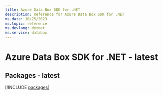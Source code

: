 ```yaml
---
title: Azure Data Box SDK for .NET
description: Reference for Azure Data Box SDK for .NET
ms.date: 10/25/2023
ms.topic: reference
ms.devlang: dotnet
ms.service: databox
---
```

# Azure Data Box SDK for .NET - latest
## Packages - latest
[!INCLUDE [packages](data-box-index.md)]